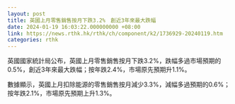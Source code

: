 ```yaml
---
layout: post
title: 英國上月零售銷售按月下跌3.2%　創近3年來最大跌幅
date: 2024-01-19 16:03:22.000000000 +08:00
link: https://news.rthk.hk/rthk/ch/component/k2/1736929-20240119.htm
categories: rthk
---
```


英國國家統計局公布，英國上月零售銷售按月下跌3.2%，跌幅多過市場預期的0.5%，創近3年來最大跌幅；按年跌2.4%，市場原先預期升1.1%。

數據顯示，英國上月扣除能源的零售銷售按月減少3.3%，減幅多過預期的0.6%；按年跌2.1%，市場原先預期上升1.3%。
